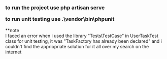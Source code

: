 <h3>
to run the project use 
php artisan serve 

to run unit testing use 
.\vendor\bin\phpunit
</h3>

**note <br>
I faced an error when i used the library "Tests\TestCase" in UserTaskTest class for unit testing, 
it was "TaskFactory has already been declared" and i couldn't find the appriopriate solution for it all over my search on the internet
